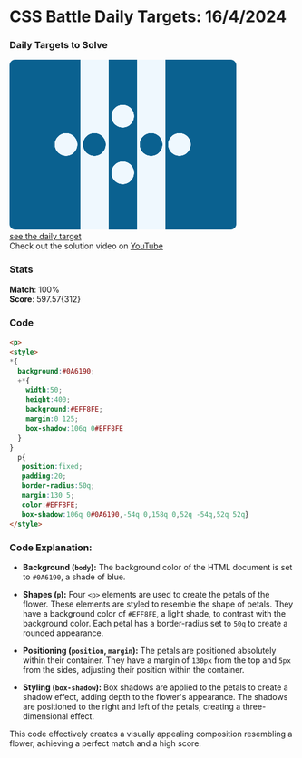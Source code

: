 # CSS Battle Daily Targets: 16/4/2024

### Daily Targets to Solve

![picture of daily target](./images/16.png)  
[see the daily target](https://cssbattle.dev/play/D6SkrxLXUSuS7KpqXSFW)  
Check out the solution video on [YouTube](https://www.youtube.com/watch?v=7en4Kr75gQE)

### Stats

**Match**: 100%  
**Score**: 597.57{312}

### Code

```html
<p>
<style>
*{
  background:#0A6190;
  +*{
    width:50;
    height:400;
    background:#EFF8FE;
    margin:0 125;
    box-shadow:106q 0#EFF8FE
  }
}
  p{
   position:fixed;
   padding:20;
   border-radius:50q;
   margin:130 5;
   color:#EFF8FE;
   box-shadow:106q 0#0A6190,-54q 0,158q 0,52q -54q,52q 52q}
</style>
```

### Code Explanation:

- **Background (`body`):** The background color of the HTML document is set to `#0A6190`, a shade of blue.

- **Shapes (`p`):** Four `<p>` elements are used to create the petals of the flower. These elements are styled to resemble the shape of petals. They have a background color of `#EFF8FE`, a light shade, to contrast with the background color. Each petal has a border-radius set to `50q` to create a rounded appearance.

- **Positioning (`position`, `margin`):** The petals are positioned absolutely within their container. They have a margin of `130px` from the top and `5px` from the sides, adjusting their position within the container.

- **Styling (`box-shadow`):** Box shadows are applied to the petals to create a shadow effect, adding depth to the flower's appearance. The shadows are positioned to the right and left of the petals, creating a three-dimensional effect.

This code effectively creates a visually appealing composition resembling a flower, achieving a perfect match and a high score.